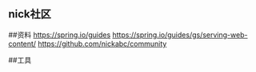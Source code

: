 ## nick社区

##资料
https://spring.io/guides
https://spring.io/guides/gs/serving-web-content/
https://github.com/nickabc/community

##工具